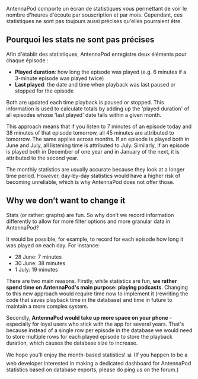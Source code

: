 AntennaPod comporte un écran de statistiques vous permettant de voir le nombre d'heures d'écoute par souscription et par mois. Cependant, ces statistiques ne sont pas toujours aussi précises qu'elles pourraient être.

## Pourquoi les stats ne sont pas précises

Afin d'établir des statistiques, AntennaPod enregistre deux éléments pour chaque épisode :

* **Played duration**: how long the episode was played (e.g. 6 minutes if a 3-minute episode was played twice)
* **Last played**: the date and time when playback was last paused or stopped for the episode

Both are updated each time playback is paused or stopped. This information is used to calculate totals by adding up the 'played duration' of all episodes whose 'last played' date falls within a given month.

This approach means that if you listen to 7 minutes of an episode today and 38 minutes of that episode tomorrow, all 45 minutes are attributed to tomorrow. The same applies across months. If an episode is played both in June and July, all listening time is attributed to July. Similarly, if an episode is played both in December of one year and in January of the next, it is attributed to the second year.

The monthly statistics are usually accurate because they look at a longer time period. However, day-by-day statistics would have a higher risk of becoming unreliable, which is why AntennaPod does not offer those.

## Why we don’t want to change it

Stats (or rather: graphs) are fun. So why don’t we record information differently to allow for more filter options and more granular data in AntennaPod?

It would be possible, for example, to record for each episode how long it was played on each day. For instance:

* 28 June: 7 minutes
* 30 June: 38 minutes
* 1 July: 19 minutes

There are two main reasons. Firstly, while statistics are fun, **we rather spend time on AntennaPod's main purpose: playing podcasts**. Changing to this new approach would require time now to implement it (rewriting the code that saves playback time in the database) and time in future to maintain a more complex system.

Secondly, **AntennaPod would take up more space on your phone** - especially for loyal users who stick with the app for several years. That's because instead of a single row per episode in the database we would need to store multiple rows for each played episode to store the playback duration, which causes the database size to increase.

We hope you'll enjoy the month-based statistics! 📊 (If you happen to be a web developer interested in making a dedicated dashboard for AntennaPod statistics based on database exports, please do ping us on the forum.)
